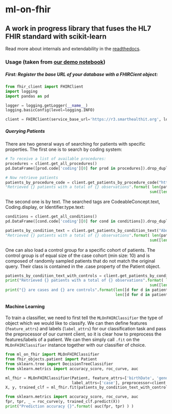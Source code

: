 # ml-on-fhir

## A work in progress library that fuses the HL7 FHIR standard with scikit-learn

Read more about internals and extendability in the [readthedocs](https://ml-on-fhir.readthedocs.io/en/latest/).

### Usage (taken from [our demo notebook](https://github.com/chrisby/ml-on-fhir/blob/master/src/Demo.ipynb))

##### First: Register the base URL of your database with a FHIRCient object:

```python
from fhir_client import FHIRClient
import logging
import pandas as pd

logger = logging.getLogger(__name__)
logging.basicConfig(level=logging.INFO)

client = FHIRClient(service_base_url='https://r3.smarthealthit.org', logger=logger)
```

##### Querying Patients
There are two general ways of searching for patients with specific properties.
The first one is to search by coding system:
```python
# To receive a list of available procedures:
procedures = client.get_all_procedures()
pd.DataFrame([prod.code['coding'][0] for prod in procedures]).drop_duplicates().sort_values(by=['display']).head()

# Now retrieve patients
patients_by_procedure_code = client.get_patients_by_procedure_code("http://snomed.info/sct","73761001")
"Retrieved {} patients with a total of {} observations".format( len(patients_by_procedure_code), 
                                                               sum([len(pat.observations) for pat in patients_by_procedure_code]))
```

The second one is by text. The searched tags are CodeableConcept.text, Coding.display, or Identifier.type.text:
```python
conditions = client.get_all_conditions()
pd.DataFrame([cond.code['coding'][0] for cond in conditions]).drop_duplicates(subset=['display']).sort_values(by='display', ascending=True).head()

patients_by_condition_text = client.get_patients_by_condition_text("Abdominal pain")
"Retrieved {} patients with a total of {} observations".format( len(patients_by_condition_text), 
                                                               sum([len(pat.observations) for pat in patients_by_condition_text]))
```

One can also load a control group for a specific cohort of patients. The control group is of equal size of the case cohort (min size: 10) and is composed of randomly sampled patients that do not match the original query. Their class is contained in the .case property of the Patient object.
```python
patients_by_condition_text_with_controls = client.get_patients_by_condition_text("Abdominal pain", controls=True)
print("Retrieved {} patients with a total of {} observations".format( len(patients_by_condition_text_with_controls), 
                                                               sum([len(pat.observations) for pat in patients_by_condition_text_with_controls])))
print("{} are cases and {} are controls".format(len([d for d in patients_by_condition_text_with_controls if d.case]), 
                                                len([d for d in patients_by_condition_text_with_controls if not d.case])))
```

#### Machine Learning
To train a classifier, we need to first tell the `MLOnFHIRClassifier` the type of object which we would like to classify. We can then define features (`feature_attrs`) and labels (`label_attrs`) for our classification task and pass the preprocessor of our current client, so it is clear how to preprocess the features/labels of a patient. We can then simply call `.fit` on the `MLOnFHIRClassifier` instance together with our classifier of choice.

```python
from ml_on_fhir import MLOnFHIRClassifier
from fhir_objects.patient import Patient
from sklearn.tree import DecisionTreeClassifier
from sklearn.metrics import accuracy_score, roc_curve, auc

ml_fhir = MLOnFHIRClassifier(Patient, feature_attrs=['birthDate', 'gender'],
                             label_attrs=['case'], preprocessor=client.preprocessor)
X, y, trained_clf = ml_fhir.fit(patients_by_condition_text_with_controls, DecisionTreeClassifier())

from sklearn.metrics import accuracy_score, roc_curve, auc
fpr, tpr, _ = roc_curve(y, trained_clf.predict(X))
print("Prediction accuracy {}".format( auc(fpr, tpr) ) )
```
